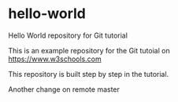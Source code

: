 # hello-world

Hello World repository for Git tutorial

This is an example repository for the Git tutoial on https://www.w3schools.com

This repository is built step by step in the tutorial.

Another change on remote master
